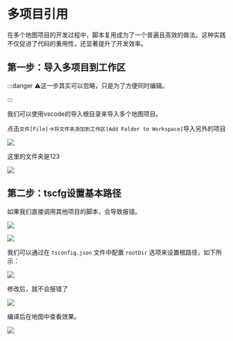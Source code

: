 # 多项目引用
在多个地图项目的开发过程中，脚本复用成为了一个普遍且高效的做法。这种实践不仅促进了代码的重用性，还显著提升了开发效率。

## 第一步：导入多项目到工作区
:::danger
⚠这一步其实可以忽略，只是为了方便同时编辑。

:::

我们可以使用vscode的导入根目录来导入多个地图项目。

点击`文件[File]`->`将文件夹添加到工作区[Add Folder to Workspace]`导入另外的项目

![](/crossProject1.webp)

这里的文件夹是123

![](/crossProject2.webp)


## 第二步：tscfg设置基本路径
如果我们直接调用其他项目的脚本，会导致报错。

![](/crossProject3.webp)

![](/crossProject4.webp)


我们可以通过在 `tsconfig.json` 文件中配置 `rootDir` 选项来设置根路径，如下所示：

![](/crossProject5.webp)


修改后，就不会报错了

![](/crossProject6.webp)


编译后在地图中查看效果。

![](/crossProject7.webp)


